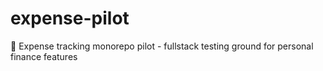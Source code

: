# expense-pilot

🧾 Expense tracking monorepo pilot - fullstack testing ground for personal finance features
